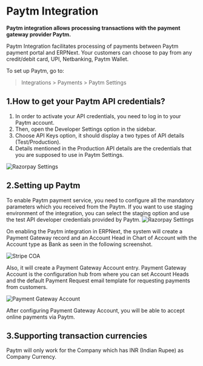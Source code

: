 <!-- add-breadcrumbs -->
# Paytm Integration

**Paytm integration allows processing transactions with the payment gateway provider Paytm.**

Paytm Integration facilitates processing of payments between Paytm payment portal and ERPNext. Your customers can choose to pay from any credit/debit card, UPI, Netbanking, Paytm Wallet.

To set up Paytm, go to:
> Integrations > Payments > Paytm Settings

## 1.How to get your Paytm API credentials?
1. In order to activate your API credentials, you need to log in to your Paytm account.
2. Then, open the Developer Settings option in the sidebar.
3. Choose API Keys option, it should display a two types of API details (Test/Production).
4. Details mentioned in the Production API details are the credentials that you are supposed to use in Paytm Settings.

<img class="screenshot" alt="Razorpay Settings" src="{{docs_base_url}}/v13/assets/img/setup/integrations/paytm_credentials.png">


## 2.Setting up Paytm

To enable Paytm payment service, you need to configure all the mandatory parameters which you received from the Paytm. If you want to use staging environment of the integration, you can select the staging option and use the test API developer credentials provided by Paytm.
<img class="screenshot" alt="Razorpay Settings" src="{{docs_base_url}}/v13/assets/img/setup/integrations/paytm_settings.png">

On enabling the Paytm integration in ERPNext, the system will create a Payment Gateway record and an Account Head in Chart of Account with the Account type as Bank as seen in the following screenshot.

<img class="screenshot" alt="Stripe COA" src="{{docs_base_url}}/v13/assets/img/setup/integrations/paytm_coa.png">

Also, it will create a Payment Gateway Account entry. Payment Gateway Account is the configuration hub from where you can set Account Heads and the default Payment Request email template for requesting payments from customers.

<img class="screenshot" alt="Payment Gateway Account" src="{{docs_base_url}}/v13/assets/img/setup/integrations/payment_gateway_account_paytm.png">

After configuring Payment Gateway Account, you will be able to accept online payments via Paytm.

## 3.Supporting transaction currencies

Paytm will only work for the Company which has INR (Indian Rupee) as Company Currency.
